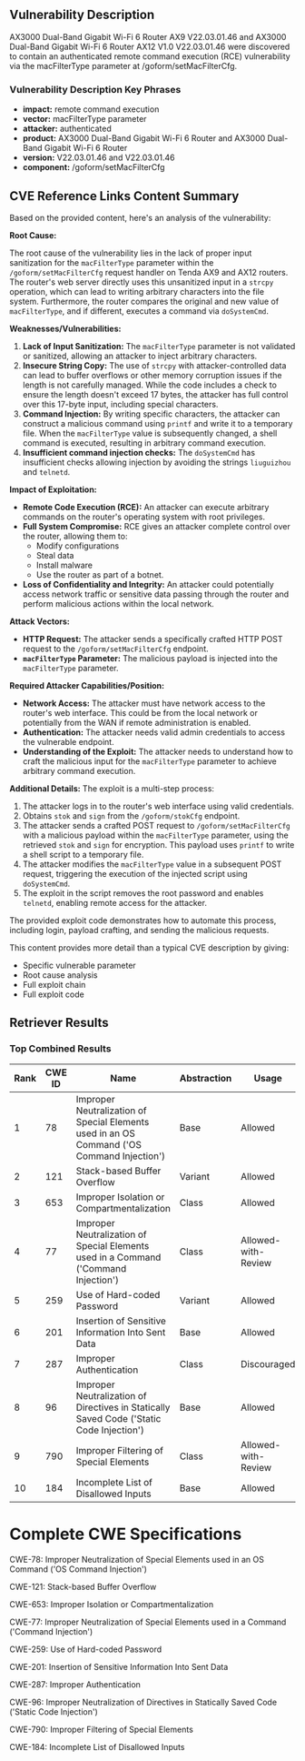 ## Vulnerability Description
AX3000 Dual-Band Gigabit Wi-Fi 6 Router AX9 V22.03.01.46 and AX3000 Dual-Band Gigabit Wi-Fi 6 Router AX12 V1.0 V22.03.01.46 were discovered to contain an authenticated remote command execution (RCE) vulnerability via the macFilterType parameter at /goform/setMacFilterCfg.

### Vulnerability Description Key Phrases
- **impact:** remote command execution
- **vector:** macFilterType parameter
- **attacker:** authenticated
- **product:** AX3000 Dual-Band Gigabit Wi-Fi 6 Router and AX3000 Dual-Band Gigabit Wi-Fi 6 Router
- **version:** V22.03.01.46 and V22.03.01.46
- **component:** /goform/setMacFilterCfg

## CVE Reference Links Content Summary
Based on the provided content, here's an analysis of the vulnerability:

**Root Cause:**

The root cause of the vulnerability lies in the lack of proper input sanitization for the `macFilterType` parameter within the `/goform/setMacFilterCfg` request handler on Tenda AX9 and AX12 routers. The router's web server directly uses this unsanitized input in a `strcpy` operation, which can lead to writing arbitrary characters into the file system. Furthermore, the router compares the original and new value of `macFilterType`, and if different, executes a command via `doSystemCmd`.

**Weaknesses/Vulnerabilities:**

1.  **Lack of Input Sanitization:** The `macFilterType` parameter is not validated or sanitized, allowing an attacker to inject arbitrary characters.
2.  **Insecure String Copy:** The use of `strcpy` with attacker-controlled data can lead to buffer overflows or other memory corruption issues if the length is not carefully managed. While the code includes a check to ensure the length doesn't exceed 17 bytes, the attacker has full control over this 17-byte input, including special characters.
3.  **Command Injection:** By writing specific characters, the attacker can construct a malicious command using `printf` and write it to a temporary file. When the `macFilterType` value is subsequently changed, a shell command is executed, resulting in arbitrary command execution.
4.  **Insufficient command injection checks:** The `doSystemCmd` has insufficient checks allowing injection by avoiding the strings `liuguizhou` and `telnetd`.

**Impact of Exploitation:**

*   **Remote Code Execution (RCE):** An attacker can execute arbitrary commands on the router's operating system with root privileges.
*   **Full System Compromise:**  RCE gives an attacker complete control over the router, allowing them to:
    *   Modify configurations
    *   Steal data
    *   Install malware
    *   Use the router as part of a botnet.
*   **Loss of Confidentiality and Integrity:** An attacker could potentially access network traffic or sensitive data passing through the router and perform malicious actions within the local network.

**Attack Vectors:**

*   **HTTP Request:** The attacker sends a specifically crafted HTTP POST request to the `/goform/setMacFilterCfg` endpoint.
*   **`macFilterType` Parameter:** The malicious payload is injected into the `macFilterType` parameter.

**Required Attacker Capabilities/Position:**

*   **Network Access:** The attacker must have network access to the router's web interface. This could be from the local network or potentially from the WAN if remote administration is enabled.
*   **Authentication:** The attacker needs valid admin credentials to access the vulnerable endpoint.
*   **Understanding of the Exploit:** The attacker needs to understand how to craft the malicious input for the `macFilterType` parameter to achieve arbitrary command execution.

**Additional Details:**
The exploit is a multi-step process:

1. The attacker logs in to the router's web interface using valid credentials.
2. Obtains `stok` and `sign` from the `/goform/stokCfg` endpoint.
3. The attacker sends a crafted POST request to `/goform/setMacFilterCfg` with a malicious payload within the `macFilterType` parameter, using the retrieved `stok` and `sign` for encryption. This payload uses `printf` to write a shell script to a temporary file.
4. The attacker modifies the `macFilterType` value in a subsequent POST request, triggering the execution of the injected script using `doSystemCmd`.
5. The exploit in the script removes the root password and enables `telnetd`, enabling remote access for the attacker.

The provided exploit code demonstrates how to automate this process, including login, payload crafting, and sending the malicious requests.

This content provides more detail than a typical CVE description by giving:
- Specific vulnerable parameter
- Root cause analysis
- Full exploit chain
- Full exploit code

## Retriever Results

### Top Combined Results

| Rank | CWE ID | Name | Abstraction | Usage  | Retrievers | Individual Scores |
|------|--------|------|-------------|-------|------------|-------------------|
| 1 | 78 | Improper Neutralization of Special Elements used in an OS Command ('OS Command Injection') | Base | Allowed | sparse | 0.080 |
| 2 | 121 | Stack-based Buffer Overflow | Variant | Allowed | sparse | 0.075 |
| 3 | 653 | Improper Isolation or Compartmentalization | Class | Allowed | sparse | 0.064 |
| 4 | 77 | Improper Neutralization of Special Elements used in a Command ('Command Injection') | Class | Allowed-with-Review | sparse | 0.064 |
| 5 | 259 | Use of Hard-coded Password | Variant | Allowed | sparse | 0.057 |
| 6 | 201 | Insertion of Sensitive Information Into Sent Data | Base | Allowed | sparse | 0.057 |
| 7 | 287 | Improper Authentication | Class | Discouraged | sparse | 0.055 |
| 8 | 96 | Improper Neutralization of Directives in Statically Saved Code ('Static Code Injection') | Base | Allowed | sparse | 0.053 |
| 9 | 790 | Improper Filtering of Special Elements | Class | Allowed-with-Review | dense | 0.536 |
| 10 | 184 | Incomplete List of Disallowed Inputs | Base | Allowed | graph | 0.002 |



# Complete CWE Specifications

CWE-78: Improper Neutralization of Special Elements used in an OS Command ('OS Command Injection')

CWE-121: Stack-based Buffer Overflow

CWE-653: Improper Isolation or Compartmentalization

CWE-77: Improper Neutralization of Special Elements used in a Command ('Command Injection')

CWE-259: Use of Hard-coded Password

CWE-201: Insertion of Sensitive Information Into Sent Data

CWE-287: Improper Authentication

CWE-96: Improper Neutralization of Directives in Statically Saved Code ('Static Code Injection')

CWE-790: Improper Filtering of Special Elements

CWE-184: Incomplete List of Disallowed Inputs
